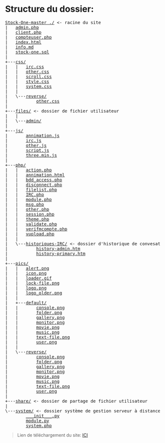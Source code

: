 ﻿# Structure du dossier:

<pre>
<a href="../../">Stock-One-master ./</a> <- racine du site
|   <a href="../../blob/master/admin.php">admin.php</a>
|   <a href="../../blob/master/client.php">client.php</a>
|   <a href="../../blob/master/compteuser.php">compteuser.php</a>
|   <a href="../../blob/master/index.html">index.html</a>
|   <a href="../../blob/master/info.md">info.md</a>
|   <a href="../../blob/master/stock-one.sql">stock-one.sql</a>
|   
+---<a href="../../tree/master/css/">css/</a>
|   |   <a href="../../blob/master/css/irc.css">irc.css</a>
|   |   <a href="../../blob/master/css/other.css">other.css</a>
|   |   <a href="../../blob/master/css/scroll.css">scroll.css</a>
|   |   <a href="../../blob/master/css/style.css">style.css</a>
|   |   <a href="../../blob/master/css/system.css">system.css</a>
|   |   
|   \---<a href="../../tree/master/css/reverse/">reverse/</a>
|           <a href="../../blob/master/css/reverse/other.css">other.css</a>
|           
+---<a href="../../tree/master/files/">files/</a> <- dossier de fichier utilisateur
|   |
|   \---<a href="../../tree/master/css/files/admin/">admin/</a>
|          
+---<a href="../../tree/master/js/">js/</a>
|       <a href="../../blob/master/js/annimation.js">annimation.js</a>
|       <a href="../../blob/master/js/irc.js">irc.js</a>
|       <a href="../../blob/master/js/other.js">other.js</a>
|       <a href="../../blob/master/js/script.js">script.js</a>
|       <a href="../../blob/master/js/three.min.js">three.min.js</a>
|       
+---<a href="../../tree/master/php/">php/</a>
|   |   <a href="../../blob/master/php/action.php">action.php</a>
|   |   <a href="../../blob/master/php/annimation.html">annimation.html</a>
|   |   <a href="../../blob/master/php/bdd_access.php">bdd_access.php</a>
|   |   <a href="../../blob/master/php/disconnect.php">disconnect.php</a>
|   |   <a href="../../blob/master/php/filelist.php">filelist.php</a>
|   |   <a href="../../blob/master/php/IRC.php">IRC.php</a>
|   |   <a href="../../blob/master/php/module.php">module.php</a>
|   |   <a href="../../blob/master/php/msg.php">msg.php</a>
|   |   <a href="../../blob/master/php/other.php">other.php</a>
|   |   <a href="../../blob/master/php/session.php">session.php</a>
|   |   <a href="../../blob/master/php/theme.php">theme.php</a>
|   |   <a href="../../blob/master/php/validate.php">validate.php</a>
|   |   <a href="../../blob/master/php/verifmcompte.php">verifmcompte.php</a>
|   |   <a href="../../blob/master/php/vupload.php">vupload.php</a>
|   |
|   \---<a href="../../tree/master/php/historiques-IRC/">historiques-IRC/</a> <- dossier d'historique de convesation du Tchat-IRC
|           <a href="../../blob/master/php/historiques-IRC/history-admin.htm">history-admin.htm</a>
|           <a href="../../blob/master/php/historiques-IRC/history-primary.htm">history-primary.htm</a>
|           
+---<a href="../../tree/master/pics/">pics/</a>
|   |   <a href="../../blob/master/pics/alert.png">alert.png</a>
|   |   <a href="../../blob/master/pics/icon.png">icon.png</a>
|   |   <a href="../../blob/master/pics/loader.gif">loader.gif</a>
|   |   <a href="../../blob/master/pics/lock-file.png">lock-file.png</a>
|   |   <a href="../../blob/master/pics/logo.png">logo.png</a>
|   |   <a href="../../blob/master/pics/logo_older.png">logo_older.png</a>
|   |   
|   +---<a href="../../tree/master/pics/default/">default/</a>
|   |       <a href="../../blob/master/pics/default/console.png">console.png</a>
|   |       <a href="../../blob/master/pics/default/folder.png">folder.png</a>
|   |       <a href="../../blob/master/pics/default/gallery.png">gallery.png</a>
|   |       <a href="../../blob/master/pics/default/monitor.png">monitor.png</a>
|   |       <a href="../../blob/master/pics/default/movie.png">movie.png</a>
|   |       <a href="../../blob/master/pics/default/music.png">music.png</a>
|   |       <a href="../../blob/master/pics/default/text-file.png">text-file.png</a>
|   |       <a href="../../blob/master/pics/default/user.png">user.png</a>
|   |       
|   \---<a href="../../tree/master/pics/reverse/">reverse/</a>
|           <a href="../../blob/master/pics/reverse/console.png">console.png</a>
|           <a href="../../blob/master/pics/reverse/folder.png">folder.png</a>
|           <a href="../../blob/master/pics/reverse/gallery.png">gallery.png</a>
|           <a href="../../blob/master/pics/reverse/monitor.png">monitor.png</a>
|           <a href="../../blob/master/pics/reverse/movie.png">movie.png</a>
|           <a href="../../blob/master/pics/reverse/music.png">music.png</a>
|           <a href="../../blob/master/pics/reverse/text-file.png">text-file.png</a>
|           <a href="../../blob/master/pics/reverse/user.png">user.png</a>
|           
+---<a href="../../tree/master/share/">share/</a> <- dossier de partage de fichier utilisateur
|
\---<a href="../../tree/master/system/">system/</a> <- dossier système de gestion serveur à distance
        <a href="../../blob/master/system/___init___.py">___init___.py</a>
        <a href="../../blob/master/system/module.py">module.py</a>
        <a href="../../blob/master/system/system.php">system.php</a>
</pre>

> Lien de téléchargement du site: <a href="https://mega.nz/#!q9URRKoA!J1posoMB9yDNKoI6hC9BOAtVRP8DGHtUPpiin5tZagg" target="_blank">ICI</a>
